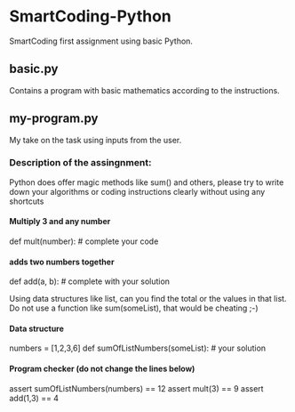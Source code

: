 # SmartCoding-Python
SmartCoding first assignment using basic Python.

## basic.py
Contains a program with basic mathematics according to the instructions.

## my-program.py
My take on the task using inputs from the user.


### Description of the assingnment:

Python does offer magic methods like sum() and others, please try to write down your algorithms or coding 
instructions clearly without using any shortcuts

#### Multiply 3 and any number
def mult(number):
    # complete your code

    
#### adds two numbers together
def add(a, b):
    # complete with your solution



Using data structures like list, can you find the total or the values in that list.
Do not use a function like sum(someList), that would be cheating ;-)

#### Data structure
numbers = [1,2,3,6]
def sumOfListNumbers(someList):
    # your solution

    

#### Program checker (do not change the lines below)    
assert sumOfListNumbers(numbers) == 12
assert mult(3) == 9
assert add(1,3) == 4
